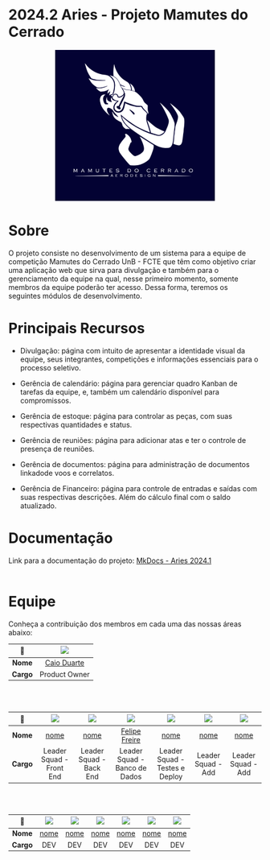 # 2024.2 Aries - Projeto Mamutes do Cerrado

<p align="center">
  <img src="./view/img/logoMamutes.PNG" height='300px' style={{ display: 'block', margin: 'auto', marginTop: '100px' }} />
</p>

# Sobre

O projeto consiste no desenvolvimento de um sistema para a equipe de competição Mamutes do Cerrado UnB - FCTE que têm como objetivo criar uma aplicação web que sirva para divulgação e também para o gerenciamento da equipe na qual, nesse primeiro momento, somente membros da equipe poderão ter acesso. Dessa forma, teremos os seguintes módulos de desenvolvimento.

# Principais Recursos 

- Divulgação: página com intuito de apresentar a identidade visual da equipe, seus integrantes, competições e informações essenciais para o processo seletivo.

- Gerência de calendário: página para gerenciar quadro Kanban de tarefas da equipe, e, também um calendário disponível para compromissos.

- Gerência de estoque: página para controlar as peças, com suas respectivas quantidades e status.

- Gerência de reuniões: página para adicionar atas e ter o controle de presença de reuniões.

- Gerência de documentos: página para administração de documentos linkadode voos e correlatos.

- Gerência de Financeiro: página para controle de entradas e saídas com suas respectivas descrições. Além do cálculo final com o saldo atualizado.
  
# Documentação

Link para a documentação do projeto: [MkDocs - Aries 2024.1](https://fga0138-mds-ajax.github.io/2024.2-Aries/) <br><br>

<!--

- Montar os tópicos com a equipe de deploy e testes 

# Instruções para iniciar o site localmente (em ambientes X)

### Dependências

- Node.js v20.13.1
- NPM (Node Package Manager)
- PostgreSQL
- Ruby
- Rails
- Docker

-->

# Equipe

Conheça a contribuição dos membros em cada uma das nossas áreas abaixo:


| **📸**    | [<img src="https://avatars.githubusercontent.com/u/134105981?v=4" width=100>]() |
|:---------:|:------------------------------------------------------------------------------: |
| **Nome**  | [Caio Duarte](https://github.com/caioduart3)                                    |  
| **Cargo** | Product Owner                                                                   |

<br></br>


| **📸**    | [<img src="https://avatars.githubusercontent.com/" width=100>]() | [<img src="https://avatars.githubusercontent.com/u/" width=100>]() | [<img src="https://avatars.githubusercontent.com/" width=100>]() | [<img src="https://avatars.githubusercontent.com/" width=100>]() | [<img src="https://avatars.githubusercontent.com/" width=100>]() | [<img src="https://avatars.githubusercontent.com/" width=100>]() |
|:---------:|:------------------------------------------------------------------------------:|:-------------------------------------------------------------------------------:|:------------------------------------------------------------------------------:|:-----------------------------------------------------------------------------------:|:------------------------------------------------------------------------------:|:-------------------------------------------------------------------------------:|
| **Nome**  | [nome](https://github.com/) | [nome](https://github.com/)  | [Felipe Freire](https://github.com/)                           | [nome](https://github.com/)                            | [nome](https://github.com/)                        | [nome](https://github.com/thalesduarte05)                              |
| **Cargo** | Leader Squad - Front End                           | Leader Squad - Back End                                                              | Leader Squad - Banco de Dados                                                             | Leader Squad - Testes e Deploy                                                                       | Leader Squad - Add                                                            | Leader Squad - Add                                                           |

<br></br>

| **📸**    | [<img src="https://avatars.githubusercontent.com/" width=100>]() | [<img src="https://avatars.githubusercontent.com/" width=100>]() | [<img src="https://avatars.githubusercontent.com/" width=100>]() | [<img src="https://avatars.githubusercontent.com/" width=100>]() | [<img src="https://avatars.githubusercontent.com/" width=100>]() | [<img src="https://avatars.githubusercontent.com/" width=100>]() |
|:---------:|:------------------------------------------------------------------------------:|:-------------------------------------------------------------------------------:|:------------------------------------------------------------------------------:|:-----------------------------------------------------------------------------------:|:------------------------------------------------------------------------------:|:-------------------------------------------------------------------------------:|
| **Nome**  | [nome](https://github.com/brunna-martins) | [nome](https://github.com/brunocva)  | [nome](https://github.com/gabrielavelino)                           | [nome](https://github.com/pedroMADBR)                            | [nome](https://github.com/SamuelNoB)                        | [nome](https://github.com/thalesduarte05)                              |
| **Cargo** | DEV                                                    | DEV                                                              | DEV                                                             | DEV                                                                       | DEV                                                            | DEV                                                              |
